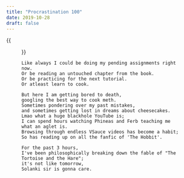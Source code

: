 ```yaml
---
title: "Procrastination 100"
date: 2019-10-28
draft: false
---
```


{{<figure src="/img/poems/procrastination_100.jpg">}}

    Like always I could be doing my pending assignments right now.
    Or be reading an untouched chapter from the book.
    Or be practicing for the next tutorial.
    Or atleast learn to cook.

    But here I am getting bored to death,
    googling the best way to cook meth.
    Sometimes pondering over my past mistakes,
    and sometimes getting lost in dreams about cheesecakes.
    Lmao what a huge blackhole YouTube is;
    I can spend hours watching Phineas and Ferb teaching me what an aglet is.
    Browsing through endless VSauce videos has become a habit;
    So has reading up on all the fanfic of 'The Hobbit'.

    For the past 3 hours,
    I've been philosophically breaking down the fable of "The Tortoise and the Hare";
    it's not like tomorrow,
    Solanki sir is gonna care.